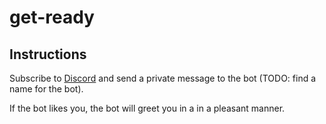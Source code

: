 # get-ready

## Instructions

Subscribe to [Discord](Discord-invite-link) and send a private message to the bot (TODO: find a name for the bot).

If the bot likes you, the bot will greet you in a in a pleasant manner.
